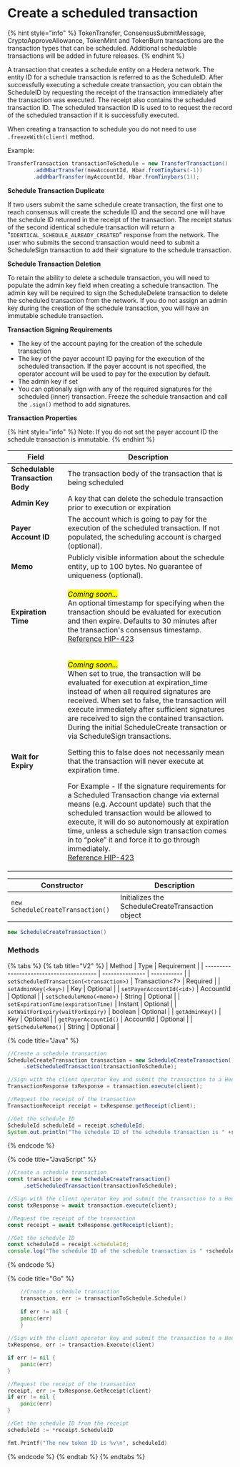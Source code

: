 # Create a scheduled transaction

{% hint style="info" %}
TokenTransfer, ConsensusSubmitMessage, CryptoApproveAllowance, TokenMint and TokenBurn transactions are the transaction types that can be scheduled. Additional schedulable transactions will be added in future releases.
{% endhint %}

A transaction that creates a schedule entity on a Hedera network. The entity ID for a schedule transaction is referred to as the ScheduleID. After successfully executing a schedule create transaction, you can obtain the ScheduleID by requesting the receipt of the transaction immediately after the transaction was executed. The receipt also contains the scheduled transaction ID. The scheduled transaction ID is used to to request the record of the scheduled transaction if it is successfully executed.

When creating a transaction to schedule you do not need to use `.freezeWith(client)` method.

Example:

```java
TransferTransaction transactionToSchedule = new TransferTransaction()
        .addHbarTransfer(newAccountId, Hbar.fromTinybars(-1))
        .addHbarTransfer(myAccountId, Hbar.fromTinybars(1));
```

**Schedule Transaction Duplicate**

If two users submit the same schedule create transaction, the first one to reach consensus will create the schedule ID and the second one will have the schedule ID returned in the receipt of the transaction. The receipt status of the second identical schedule transaction will return a "`IDENTICAL_SCHEDULE_ALREADY_CREATED`" response from the network. The user who submits the second transaction would need to submit a ScheduleSign transaction to add their signature to the schedule transaction.

**Schedule Transaction Deletion**

To retain the ability to delete a schedule transaction, you will need to populate the admin key field when creating a schedule transaction. The admin key will be required to sign the ScheduleDelete transaction to delete the scheduled transaction from the network. If you do not assign an admin key during the creation of the schedule transaction, you will have an immutable schedule transaction.

**Transaction Signing Requirements**

* The key of the account paying for the creation of the schedule transaction
* The key of the payer account ID paying for the execution of the scheduled transaction. If the payer account is not specified, the operator account will be used to pay for the execution by default.
* The admin key if set
* You can optionally sign with any of the required signatures for the scheduled (inner) transaction. Freeze the schedule transaction and call the `.sign()` method to add signatures.

**Transaction Properties**

{% hint style="info" %}
Note: If you do not set the payer account ID the schedule transaction is immutable.
{% endhint %}

| Field                            | Description                                                                                                                                                                                                                                                                                                                                                                                                                                                                                                                                                                                                                                                                                                                                                                                                                                                                                                                                                                                    |
| -------------------------------- | ---------------------------------------------------------------------------------------------------------------------------------------------------------------------------------------------------------------------------------------------------------------------------------------------------------------------------------------------------------------------------------------------------------------------------------------------------------------------------------------------------------------------------------------------------------------------------------------------------------------------------------------------------------------------------------------------------------------------------------------------------------------------------------------------------------------------------------------------------------------------------------------------------------------------------------------------------------------------------------------------- |
| **Schedulable Transaction Body** | The transaction body of the transaction that is being scheduled                                                                                                                                                                                                                                                                                                                                                                                                                                                                                                                                                                                                                                                                                                                                                                                                                                                                                                                                |
| **Admin Key**                    | A key that can delete the schedule transaction prior to execution or expiration                                                                                                                                                                                                                                                                                                                                                                                                                                                                                                                                                                                                                                                                                                                                                                                                                                                                                                                |
| **Payer Account ID**             | The account which is going to pay for the execution of the scheduled transaction. If not populated, the scheduling account is charged (optional).                                                                                                                                                                                                                                                                                                                                                                                                                                                                                                                                                                                                                                                                                                                                                                                                                                              |
| **Memo**                         | Publicly visible information about the schedule entity, up to 100 bytes. No guarantee of uniqueness (optional).                                                                                                                                                                                                                                                                                                                                                                                                                                                                                                                                                                                                                                                                                                                                                                                                                                                                                |
| **Expiration Time**              | <p><em><mark style="background-color:yellow;">Coming soon...</mark></em><br>An optional timestamp for specifying when the transaction should be evaluated for execution and then expire. Defaults to 30 minutes after the transaction's consensus timestamp. <a href="https://hips.hedera.com/hip/hip-423">Reference HIP-423</a></p>                                                                                                                                                                                                                                                                                                                                                                                                                                                                                                                                                                                                                                                           |
| **Wait for Expiry**              | <p><em><mark style="background-color:yellow;">Coming soon...</mark></em><br>When set to true, the transaction will be evaluated for execution at expiration_time instead of when all required signatures are received. When set to false, the transaction will execute immediately after sufficient signatures are received to sign the contained transaction. During the initial ScheduleCreate transaction or via ScheduleSign transactions.<br></p><p>Setting this to false does not necessarily mean that the transaction will never execute at expiration time.</p><p>For Example - If the signature requirements for a Scheduled Transaction change via external means (e.g. Account update) such that the scheduled transaction would be allowed to execute, it will do so autonomously at expiration time, unless a schedule sign transaction comes in to “poke” it and force it to go through immediately.<br><a href="https://hips.hedera.com/hip/hip-423">Reference HIP-423</a></p> |

| Constructor                       | Description                                      |
| --------------------------------- | ------------------------------------------------ |
| `new ScheduleCreateTransaction()` | Initializes the ScheduleCreateTransaction object |

```java
new ScheduleCreateTransaction()
```

### Methods

{% tabs %}
{% tab title="V2" %}
| Method                                   | Type            | Requirement |
| ---------------------------------------- | --------------- | ----------- |
| `setScheduledTransaction(<transaction>)` | Transaction\<?> | Required    |
| `setAdminKey(<key>)`                     | Key             | Optional    |
| `setPayerAccountId(<id>)`                | AccountId       | Optional    |
| `setScheduleMemo(<memo>)`                | String          | Optional    |
| `setExpirationTime(expirationTime)`      | Instant         | Optional    |
| `setWaitForExpiry(waitForExpiry)`        | boolean         | Optional    |
| `getAdminKey()`                          | Key             | Optional    |
| `getPayerAccountId()`                    | AccountId       | Optional    |
| `getScheduleMemo()`                      | String          | Optional    |

{% code title="Java" %}
```java
//Create a schedule transaction
ScheduleCreateTransaction transaction = new ScheduleCreateTransaction()
     .setScheduledTransaction(transactionToSchedule);

//Sign with the client operator key and submit the transaction to a Hedera network
TransactionResponse txResponse = transaction.execute(client);

//Request the receipt of the transaction
TransactionReceipt receipt = txResponse.getReceipt(client);

//Get the schedule ID
ScheduleId scheduleId = receipt.scheduleId;
System.out.println("The schedule ID of the schedule transaction is " +scheduleId);
```
{% endcode %}

{% code title="JavaScript" %}
```javascript
//Create a schedule transaction
const transaction = new ScheduleCreateTransaction()
     .setScheduledTransaction(transactionToSchedule);

//Sign with the client operator key and submit the transaction to a Hedera network
const txResponse = await transaction.execute(client);

//Request the receipt of the transaction
const receipt = await txResponse.getReceipt(client);

//Get the schedule ID
const scheduleId = receipt.scheduleId;
console.log("The schedule ID of the schedule transaction is " +scheduleId);
```
{% endcode %}

{% code title="Go" %}
```go
	//Create a schedule transaction
	transaction, err := transactionToSchedule.Schedule()
	
	if err != nil {
	panic(err)
	}
	
//Sign with the client operator key and submit the transaction to a Hedera network
txResponse, err := transaction.Execute(client)

if err != nil {
	panic(err)
}

//Request the receipt of the transaction
receipt, err := txResponse.GetReceipt(client)
if err != nil {
	panic(err)
}

//Get the schedule ID from the receipt
scheduleId := *receipt.ScheduleID

fmt.Printf("The new token ID is %v\n", scheduleId)
```
{% endcode %}
{% endtab %}
{% endtabs %}
